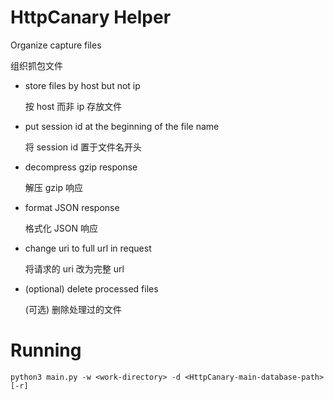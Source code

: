 # HttpCanary Helper

Organize capture files

组织抓包文件

- store files by host but not ip

  按 host 而非 ip 存放文件

- put session id at the beginning of the file name

   将 session id 置于文件名开头

- decompress gzip response

  解压 gzip 响应

- format JSON response

  格式化 JSON 响应

- change uri to full url in request

  将请求的 uri 改为完整 url

- (optional) delete processed files

  (可选) 删除处理过的文件

# Running

```shell script
python3 main.py -w <work-directory> -d <HttpCanary-main-database-path> [-r]
```
